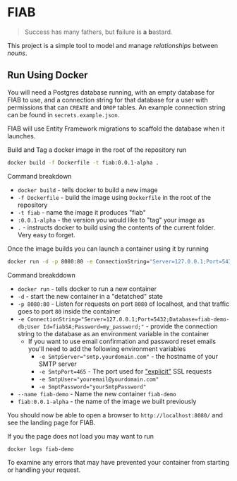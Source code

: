 # FIAB
> Success has many fathers, but **f**ailure **i**s **a** **b**astard.

This project is a simple tool to model and manage *relationships* between *nouns*.

## Run Using Docker
You will need a Postgres database running, with an empty database for FIAB to use, and a connection string for that database for a user with permissions that can `CREATE` and `DROP` tables.  An example connection string can be found in `secrets.example.json`.

FIAB will use Entity Framework migrations to scaffold the database when it launches.

Build and Tag a docker image in the root of the repository run
```bash
docker build -f Dockerfile -t fiab:0.0.1-alpha .
```
Command breakdown
* `docker build` - tells docker to build a new image
* `-f Dockerfile` - build the image using `Dockerfile` in the root of the repository
* `-t fiab` - name the image it produces "fiab"
* `:0.0.1-alpha` - the version you would like to "tag" your image as
* `.` - instructs docker to build using the contents of the current folder.  Very easy to forget.


Once the image builds you can launch a container using it by running
```bash
docker run -d -p 8080:80 -e ConnectionString="Server=127.0.0.1;Port=5432;Database=fiab-demo-db;User Id=fiabSA;Password=my_password;" --name fiab-demo fiab:0.0.1-alpha
```
Command breakddown
* `docker run` - tells docker to run a new container
* `-d` - start the new container in a "detatched" state
* `-p 8080:80` - Listen for requests on port `8080` of localhost, and that traffic goes to port `80` inside the container
* `-e ConnectionString="Server=127.0.0.1;Port=5432;Database=fiab-demo-db;User Id=fiabSA;Password=my_password;"` - provide the connection string to the database as an environment variable in the container
	* If you want to use email confirmation and password reset emails you'll need to add the following environment variables
		* `-e SmtpServer="smtp.yourdomain.com"` - the hostname of your SMTP server
		* `-e SmtpPort=465` - The port used for ["explicit"](https://stackoverflow.com/a/53888031) SSL requests
		* `-e SmtpUser="youremail@yourdomain.com"`
		* `-e SmptPassword="yourSmtpPassword"`
* `--name fiab-demo` - Name the new container `fiab-demo`
* `fiab:0.0.1-alpha` - the name of the image we built previously

You should now be able to open a browser to `http://localhost:8080/` and see the landing page for FIAB.

If you the page does not load you may want to run
```bash
docker logs fiab-demo
```
To examine any errors that may have prevented your container from starting or handling your request.